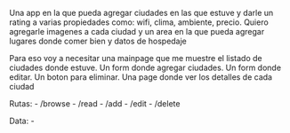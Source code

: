 Una app en la que pueda agregar ciudades en las que estuve y darle un rating a varias propiedades como: wifi, clima, ambiente, precio.
Quiero agregarle imagenes a cada ciudad y un area en la que pueda agregar lugares donde comer bien y datos de hospedaje

Para eso voy a necesitar una mainpage que me muestre el listado de ciudades donde estuve.
Un form donde agregar ciudades.
Un form donde editar.
Un boton para eliminar.
Una page donde ver los detalles de cada ciudad

Rutas: 
    - /browse
    - /read
    - /add
    - /edit
    - /delete 

Data: 
    - 